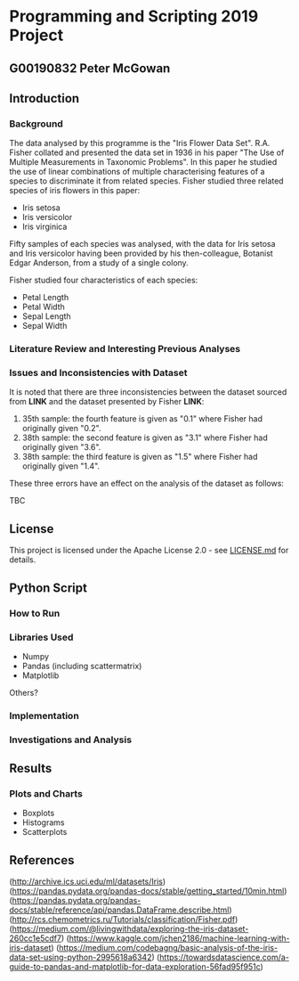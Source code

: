 # Programming and Scripting 2019 Project
## G00190832 Peter McGowan

## Introduction

### Background
The data analysed by this programme is the "Iris Flower Data Set". R.A. Fisher collated and presented the data set in 1936 in his paper "The Use of Multiple Measurements in Taxonomic Problems". In this paper he studied the use of linear combinations of multiple characterising features of a species to discriminate it from related species. Fisher studied three related species of iris flowers in this paper:
* Iris setosa
* Iris versicolor
* Iris virginica

Fifty samples of each species was analysed, with the data for Iris setosa and Iris versicolor having been provided by his then-colleague, Botanist Edgar Anderson, from a study of a single colony.

Fisher studied four characteristics of each species:
* Petal Length
* Petal Width
* Sepal Length
* Sepal Width


### Literature Review and Interesting Previous Analyses

### Issues and Inconsistencies with Dataset
It is noted that there are three inconsistencies between the dataset sourced from ****LINK**** and the dataset presented by Fisher ****LINK****:

1. 35th sample: the fourth feature is given as "0.1" where Fisher had originally given "0.2".
2. 38th sample: the second feature is given as "3.1" where Fisher had originally given "3.6".
3. 38th sample: the third feature is given as "1.5" where Fisher had originally given "1.4".

These three errors have an effect on the analysis of the dataset as follows:


TBC



## License
This project is licensed under the Apache License 2.0 - see [LICENSE.md](LICENSE) for details.


## Python Script

### How to Run

### Libraries Used

* Numpy
* Pandas (including scattermatrix)
* Matplotlib

Others?

### Implementation

### Investigations and Analysis


## Results

### Plots and Charts
* Boxplots
* Histograms
* Scatterplots

## References
(http://archive.ics.uci.edu/ml/datasets/Iris)
(https://pandas.pydata.org/pandas-docs/stable/getting_started/10min.html)
(https://pandas.pydata.org/pandas-docs/stable/reference/api/pandas.DataFrame.describe.html)
(http://rcs.chemometrics.ru/Tutorials/classification/Fisher.pdf)
(https://medium.com/@livingwithdata/exploring-the-iris-dataset-260cc1e5cdf7)
(https://www.kaggle.com/jchen2186/machine-learning-with-iris-dataset)
(https://medium.com/codebagng/basic-analysis-of-the-iris-data-set-using-python-2995618a6342)
(https://towardsdatascience.com/a-guide-to-pandas-and-matplotlib-for-data-exploration-56fad95f951c)